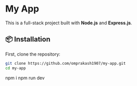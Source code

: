 # My App

This is a full-stack project built with **Node.js** and **Express.js**.

## 📦 Installation

First, clone the repository:

```bash
git clone https://github.com/omprakash1907/my-app.git
cd my-app

```
npm i 
npm run dev

